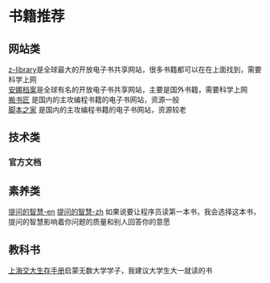 # 书籍推荐  
## 网站类
[z-library](https://zh.z-library.se/)是全球最大的开放电子书共享网站，很多书籍都可以在在上面找到，需要科学上网    
[安娜档案](https://annas-archive.org/search)是全球有名的开放电子书共享网站，主要是国外书籍，需要科学上网   
[搬书匠](http://www.banshujiang.cn/) 是国内的主攻编程书籍的电子书网站，资源一般    
[脚本之家](https://www.jb51.net/do/book_class.html) 是国内的主攻编程书籍的电子书网站，资源较老    

## 技术类  

### 官方文档

## 素养类    

[提问的智慧-en](http://www.catb.org/~esr/faqs/smart-questions.html) [提问的智慧-zh](https://lug.ustc.edu.cn/wiki/doc/smart-questions/) 如果说要让程序员读第一本书，我会选择这本书，提问的智慧影响着你问题的质量和别人回答你的意愿  

## 教科书  
[上海交大生存手册](https://survivesjtu.gitbook.io/survivesjtumanual/)启蒙无数大学学子，我建议大学生大一就读的书
